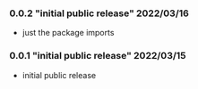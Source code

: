 ### 0.0.2 "initial public release" 2022/03/16

 * just the package imports

### 0.0.1 "initial public release" 2022/03/15

 * initial public release

